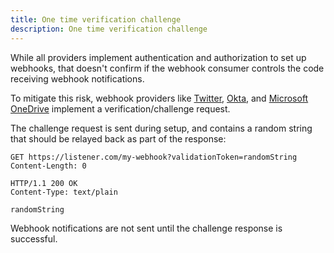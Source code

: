 ```yaml
---
title: One time verification challenge
description: One time verification challenge
--- 
```


While all providers implement authentication and authorization to set up webhooks, that doesn't confirm if the webhook consumer controls the code receiving webhook notifications.

To mitigate this risk, webhook providers like [Twitter](https://developer.twitter.com/en/docs/twitter-api/enterprise/account-activity-api/guides/securing-webhooks), [Okta](https://developer.okta.com/docs/concepts/event-hooks/#one-time-verification-request), and [Microsoft OneDrive](https://docs.microsoft.com/en-us/onedrive/developer/rest-api/concepts/webhook-receiver-validation-request?view=odsp-graph-online) implement a verification/challenge request.

The challenge request is sent during setup, and contains a random string that should be relayed back as part of the response:

```curl
GET https://listener.com/my-webhook?validationToken=randomString
Content-Length: 0

HTTP/1.1 200 OK
Content-Type: text/plain

randomString
```

Webhook notifications are not sent until the challenge response is successful.